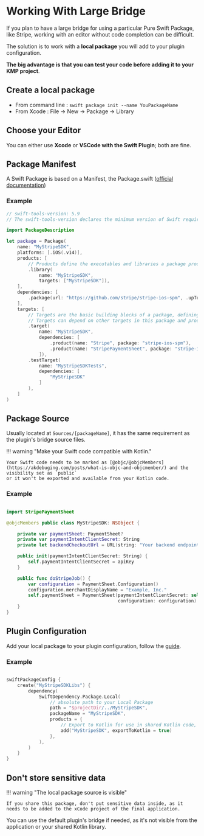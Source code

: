 # Working With Large Bridge

If you plan to have a large bridge for using a particular Pure Swift Package, like Stripe, working with an editor without code completion can be difficult.

The solution is to work with a **local package** you will add to your plugin configuration.

**The big advantage is that you can test your code before adding it to your KMP project**.

## Create a local package

- From command line : `swift package init --name YouPackageName`
- From Xcode : File -> New -> Package -> Library

## Choose your Editor

You can either use **Xcode** or **VSCode with the Swift Plugin**; both are fine.

## Package Manifest

A Swift Package is based on a Manifest, the Package.swift ([official documentation](https://docs.swift.org/package-manager/PackageDescription/PackageDescription.html))

### Example

``` Swift title="Package.swift"
// swift-tools-version: 5.9
// The swift-tools-version declares the minimum version of Swift required to build this package.

import PackageDescription

let package = Package(
    name: "MyStripeSDK",
    platforms: [.iOS(.v14)],
    products: [
        // Products define the executables and libraries a package produces, making them visible to other packages.
        .library(
            name: "MyStripeSDK",
            targets: ["MyStripeSDK"]),
    ],
    dependencies: [
        .package(url: "https://github.com/stripe/stripe-ios-spm", .upToNextMajor(from: "24.5.0")),
    ],
    targets: [
        // Targets are the basic building blocks of a package, defining a module or a test suite.
        // Targets can depend on other targets in this package and products from dependencies.
        .target(
            name: "MyStripeSDK",
            dependencies: [
                .product(name: "Stripe", package: "stripe-ios-spm"),
                .product(name: "StripePaymentSheet", package: "stripe-ios-spm")
            ]),
        .testTarget(
            name: "MyStripeSDKTests",
            dependencies: [
                "MyStripeSDK"
            ]
        ),
    ]
)
```

## Package Source

Usually located at `Sources/[packageName]`, it has the same requirement as the plugin's bridge source files.

!!! warning "Make your Swift code compatible with Kotlin."

    Your Swift code needs to be marked as [@objc/@objcMembers](https://akdebuging.com/posts/what-is-objc-and-objcmember/) and the visibility set as `public`
    or it won't be exported and available from your Kotlin code.

### Example

``` Swift title="Sources/MyStripeSDK/Package.swift"

import StripePaymentSheet

@objcMembers public class MyStripeSDK: NSObject {

    private var paymentSheet: PaymentSheet?
    private var paymentIntentClientSecret: String
    private let backendCheckoutUrl = URL(string: "Your backend endpoint/payment-sheet")

    public init(paymentIntentClientSecret: String) {
        self.paymentIntentClientSecret = apiKey
    }

    public func doStripeJob() {
        var configuration = PaymentSheet.Configuration()
        configuration.merchantDisplayName = "Example, Inc."
        self.paymentSheet = PaymentSheet(paymentIntentClientSecret: self.paymentIntentClientSecret,
                                         configuration: configuration)
    }
}
```

## Plugin Configuration

Add your local package to your plugin configuration, follow the [guide](exportingDependencies.md).

### Example

``` Kotlin title="build.gradle.kts"

swiftPackageConfig {
    create("MyStripeSDKLibs") {
        dependency(
            SwiftDependency.Package.Local(
                // absolute path to your Local Package
                path = "$projectDir/../MyStripeSDK",
                packageName = "MyStripeSDK",
                products = {
                    // Export to Kotlin for use in shared Kotlin code, false by default
                    add("MyStripeSDK", exportToKotlin = true)
                },
            ),
        )
    }
}
```

## Don't store sensitive data

!!! warning "The local package source is visible"

    If you share this package, don't put sensitive data inside, as it needs to be added to the xCode project of the final application.

You can use the default plugin's bridge if needed, as it's not visible from the application or your shared Kotlin library.
